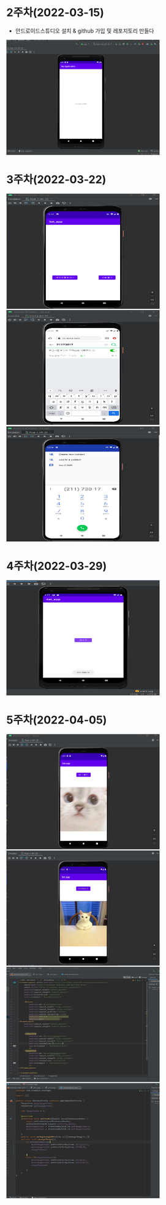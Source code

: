 # 2주차(2022-03-15)
- 안드로이드스튜디오 설치 & github 가입 및 레포지토리 만들다


<img width="400" height="300" src="./pic/2st.PNG"><img/>

# 3주차(2022-03-22)
<img width="400" height="300" src="./pic/3st_app.PNG"><img/>
<img width="400" height="300" src="./pic/네이버접속하기.PNG"><img/> 
<img width="400" height="300" src="./pic/전화걸기.PNG"><img/>

# 4주차(2022-03-29)

<img width="400" height="300" src="./pic/4st.PNG"><img/>

# 5주차(2022-04-05)
<img width="400" height="300" src="./pic/5st1.PNG"><img/>
<img width="400" height="300" src="./pic/5st2.JPG"><img/>
<img width="400" height="300" src="./pic/소스파일1.JPG"><img/>
<img width="400" height="300" src="./pic/소스파일.JPG"><img/>







